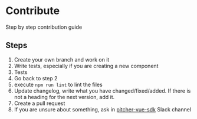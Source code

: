 # Contribute
Step by step contribution guide

## Steps
1. Create your own branch and work on it
2. Write tests, especially if you are creating a new component
3. Tests
4. Go back to step 2
5. execute `npm run lint` to lint the files
6. Update changelog, write what you have changed/fixed/added. If there is not a heading for the next version, add it.
7. Create a pull request
8. If you are unsure about something, ask in [pitcher-vue-sdk](https://pitcher.slack.com/archives/CSKEWT6QN) Slack channel
